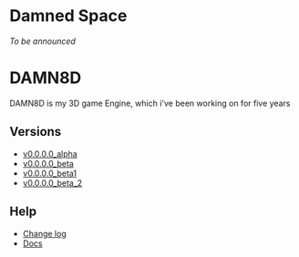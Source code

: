 # Damned Space
_To be announced_

# DAMN8D
DAMN8D is my 3D game Engine, which i've been working on for five years

## Versions
* [v0.0.0.0_alpha](Engine/v0.0.0.0_a/index.html)
* [v0.0.0.0_beta](Engine/v0.0.0.0_b/index.html)
* [v0.0.0.0_beta1](Engine/v0.0.0.0_b1/index.html)
* [v0.0.0.0_beta_2](Engine/v0.0.0.0_b2/index.html)

## Help
* [Change log](Engine/CHANGELOG.html)
* [Docs](Engine/docs/LIST.html)
